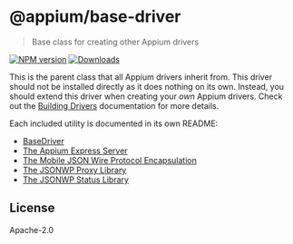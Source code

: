 # @appium/base-driver

> Base class for creating other Appium drivers

[![NPM version](http://img.shields.io/npm/v/@appium/base-driver.svg)](https://npmjs.org/package/@appium/base-driver)
[![Downloads](http://img.shields.io/npm/dm/@appium/base-driver.svg)](https://npmjs.org/package/@appium/base-driver)

This is the parent class that all Appium drivers inherit from. This driver should not be installed
directly as it does nothing on its own. Instead, you should extend this driver when creating your
*own* Appium drivers. Check out the [Building Drivers](https://appium.io/docs/en/latest/developing/build-drivers/)
documentation for more details.

Each included utility is documented in its own README:

* [BaseDriver](lib/basedriver)
* [The Appium Express Server](lib/express)
* [The Mobile JSON Wire Protocol Encapsulation](lib/mjsonwp)
* [The JSONWP Proxy Library](lib/jsonwp-proxy)
* [The JSONWP Status Library](lib/jsonwp-status)

## License

Apache-2.0
